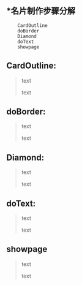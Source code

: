 *名片制作步骤分解
----
		CardOutline
		doBorder
		Diamond
		doText
		showpage
CardOutline:
---
>
> text
> 
>text
>

doBorder:
---
>
> text
> 
>text
>

Diamond:
---
>
> text
> 
>text
>

doText:
---
>
> text
> 
>text
>

showpage
---
>
> text
> 
>text
>
